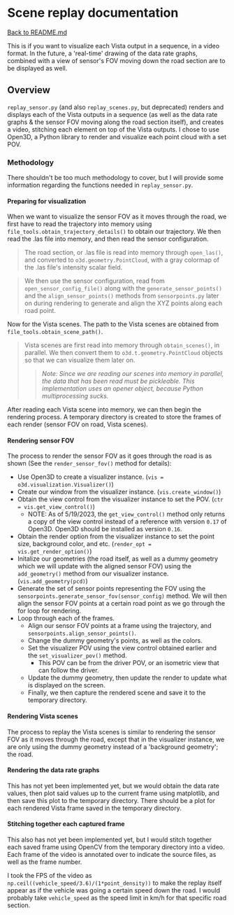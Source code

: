 # Scene replay documentation

[Back to README.md](README.md)

This is if you want to visualize each Vista output in a sequence, in a video format. In the future, a 'real-time' drawing of the data rate graphs, combined with a view of sensor's FOV moving down the road section are to be displayed as well.

## Overview

``replay_sensor.py`` (and also ``replay_scenes.py``, but deprecated) renders and displays each of the Vista outputs in a sequence (as well as the data rate graphs & the sensor FOV moving along the road section itself), and creates a video, stitching each element on top of the Vista outputs. I chose to use Open3D, a Python library to render and visualize each point cloud with a set POV.

### Methodology

There shouldn't be too much methodology to cover, but I will provide some information regarding the functions needed in ``replay_sensor.py``.

#### Preparing for visualization

When we want to visualize the sensor FOV as it moves through the road, we first have to read the trajectory into memory using ``file_tools.obtain_trajectory_details()`` to obtain our trajectory. We then read the .las file into memory, and then read the sensor configuration.

> The road section, or .las file is read into memory through ``open_las()``, and converted to ``o3d.geometry.PointCloud``, with a gray colormap of the .las file's intensity scalar field.

> We then use the sensor configuration, read from ``open_sensor_config_file()`` along with the ``generate_sensor_points()`` and the ``align_sensor_points()`` methods from ``sensorpoints.py`` later on during rendering to generate and align the XYZ points along each road point.

Now for the Vista scenes. The path to the Vista scenes are obtained from ``file_tools.obtain_scene_path()``.

> Vista scenes are first read into memory through ``obtain_scenes()``, in parallel. We then convert them to ``o3d.t.geometry.PointCloud`` objects so that we can visualize them later on.
>> *Note: Since we are reading our scenes into memory in parallel, the data that has been read must be pickleable. This implementation uses an opener object, because Python multiprocessing sucks.*

After reading each Vista scene into memory, we can then begin the rendering process. A temporary directory is created to store the frames of each render (sensor FOV on road, Vista scenes).

#### Rendering sensor FOV

The process to render the sensor FOV as it goes through the road is as shown (See the ``render_sensor_fov()`` method for details):

- Use Open3D to create a visualizer instance. (``vis = o3d.visualization.Visualizer()``)
- Create our window from the visualizer instance. (``vis.create_window()``)
- Obtain the view control from the visualizer instance to set the POV. (``ctr = vis.get_view_control()``)
  - NOTE: As of 5/19/2023, the ``get_view_control()`` method only returns a copy of the view control instead of a reference with version ``0.17`` of Open3D. Open3D should be installed as version ``0.16``.
- Obtain the render option from the visualizer instance to set the point size, background color, and etc. (``render_opt = vis.get_render_option()``)
- Initalize our geometries (the road itself, as well as a dummy geometry which we will update with the aligned sensor FOV) using the ``add_geometry()`` method from our visualizer instance. (``vis.add_geometry(pcd)``)
- Generate the set of sensor points representing the FOV using the ``sensorpoints.generate_sensor_fov(sensor_config)`` method. We will then align the sensor FOV points at a certain road point as we go through the for loop for rendering.
- Loop through each of the frames.
  - Align our sensor FOV points at a frame using the trajectory, and ``sensorpoints.align_sensor_points()``.
  - Change the dummy geometry's points, as well as the colors.
  - Set the visualizer POV using the view control obtained earlier and the ``set_visualizer_pov()`` method.
    - This POV can be from the driver POV, or an isometric view that can follow the driver.
  - Update the dummy geometry, then update the render to update what is displayed on the screen.
  - Finally, we then capture the rendered scene and save it to the temporary directory.

#### Rendering Vista scenes

The process to replay the Vista scenes is similar to rendering the sensor FOV as it moves through the road, except that in the visualizer instance, we are only using the dummy geometry instead of a 'background geometry'; the road.

#### Rendering the data rate graphs

This has not yet been implemented yet, but we would obtain the data rate values, then plot said values up to the current frame using matplotlib, and then save this plot to the temporary directory. There should be a plot for each rendered Vista frame saved in the temporary directory.

#### Stitching together each captured frame

This also has not yet been implemented yet, but I would stitch together each saved frame using OpenCV from the temporary directory into a video. Each frame of the video is annotated over to indicate the source files, as well as the frame number.

I took the FPS of the video as ``np.ceil((vehicle_speed/3.6)/(1*point_density))`` to make the replay itself appear as if the vehicle was going a certain speed down the road. I would probably take ``vehicle_speed`` as the speed limit in km/h for that specific road section.
